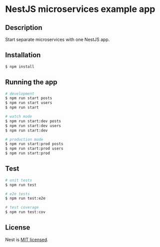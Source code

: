 # NestJS microservices example app
## Description

Start separate microservices with one NestJS app.

## Installation

```bash
$ npm install
```

## Running the app

```bash
# development
$ npm run start posts
$ npm run start users
$ npm run start

# watch mode
$ npm run start:dev posts
$ npm run start:dev users
$ npm run start:dev

# production mode
$ npm run start:prod posts
$ npm run start:prod users
$ npm run start:prod
```

## Test

```bash
# unit tests
$ npm run test

# e2e tests
$ npm run test:e2e

# test coverage
$ npm run test:cov
```

## License

Nest is [MIT licensed](LICENSE).
